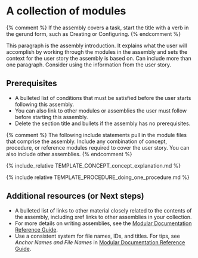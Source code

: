# A collection of modules

{% comment %}
If the assembly covers a task, start the title with a verb in the gerund form, such as Creating or Configuring.
{% endcomment %}

This paragraph is the assembly introduction. It explains what the user will accomplish by working through the modules in the assembly and sets the context for the user story the assembly is based on. Can include more than one paragraph. Consider using the information from the user story.

## Prerequisites

* A bulleted list of conditions that must be satisfied before the user starts following this assembly.
* You can also link to other modules or assemblies the user must follow before starting this assembly.
* Delete the section title and bullets if the assembly has no prerequisites.

{% comment %}
The following include statements pull in the module files that comprise the assembly. Include any combination of concept, procedure, or reference modules required to cover the user story. You can also include other assemblies.
{% endcomment %}

{% include_relative TEMPLATE_CONCEPT_concept_explanation.md %}

{% include relative TEMPLATE_PROCEDURE_doing_one_procedure.md %}

## Additional resources (or Next steps)

* A bulleted list of links to other material closely related to the contents of the assembly, including xref links to other assemblies in your collection.
* For more details on writing assemblies, see the [Modular Documentation Reference Guide](https://github.com/redhat-documentation/modular-docs#modular-documentation-reference-guide).
* Use a consistent system for file names, IDs, and titles. For tips, see _Anchor Names and File Names_ in [Modular Documentation Reference Guide](https://github.com/redhat-documentation/modular-docs#modular-documentation-reference-guide).
